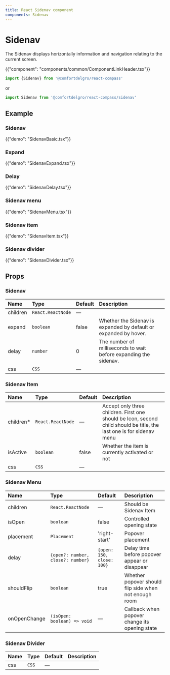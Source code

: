```yaml
---
title: React Sidenav component
components: Sidenav
---
```


# Sidenav

<p class="description">The Sidenav displays horizontally information and navigation relating to the current screen.</p>

{{"component": "components/common/ComponentLinkHeader.tsx"}}

```jsx
import {Sidenav} from '@comfortdelgro/react-compass'
```

or

```jsx
import Sidenav from '@comfortdelgro/react-compass/sidenav'
```

## Example

### Sidenav

{{"demo": "SidenavBasic.tsx"}}

### Expand

{{"demo": "SidenavExpand.tsx"}}

### Delay

{{"demo": "SidenavDelay.tsx"}}

### Sidenav menu

{{"demo": "SidenavMenu.tsx"}}

### Sidenav item

{{"demo": "SidenavItem.tsx"}}

### Sidenav divider

{{"demo": "SidenavDivider.tsx"}}

## Props

### Sidenav

| Name     | Type              | Default | Description                                                      |
| :------- | :---------------- | :------ | :--------------------------------------------------------------- |
| children | `React.ReactNode` | —       |                                                                  |
| expand   | `boolean`         | false   | Whether the Sidenav is expanded by default or expanded by hover. |
| delay    | `number`          | 0       | The number of milliseconds to wait before expanding the sidenav. |
| css      | `CSS`             | —       |                                                                  |

### Sidenav Item

| Name       | Type              | Default | Description                                                                                                          |
| :--------- | :---------------- | :------ | :------------------------------------------------------------------------------------------------------------------- |
| children\* | `React.ReactNode` | —       | Accept only three children. First one should be Icon, second child should be title, the last one is for sidenav menu |
| isActive   | `boolean`         | false   | Whether the item is currently activated or not                                                                       |
| css        | `CSS`             | —       |                                                                                                                      |

### Sidenav Menu

| Name         | Type                              | Default                   | Description                                           |
| :----------- | :-------------------------------- | :------------------------ | :---------------------------------------------------- |
| children     | `React.ReactNode`                 | —                         | Should be Sidenav Item                                |
| isOpen       | `boolean`                         | false                     | Controlled opening state                              |
| placement    | `Placement`                       | 'right-start'             | Popover placement                                     |
| delay        | `{open?: number, close?: number}` | `{open: 150, close: 100}` | Delay time before popover appear or disappear         |
| shouldFlip   | `boolean`                         | true                      | Whether popover should flip side when not enough room |
| onOpenChange | `(isOpen: boolean) => void`       | —                         | Callback when popover change its opening state        |

### Sidenav Divider

| Name | Type  | Default | Description |
| :--- | :---- | :------ | :---------- |
| css  | `CSS` | —       |             |

